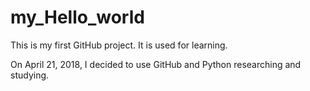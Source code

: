 # my_Hello_world
This is my first GitHub project. It is used for learning.

On April 21, 2018, I decided to use GitHub and Python researching and studying.
